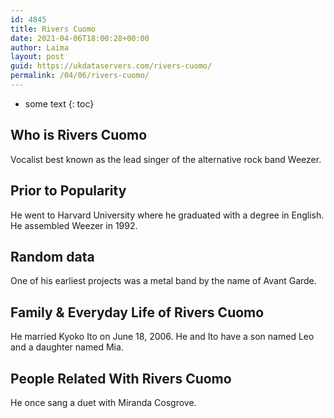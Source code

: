 ```yaml
---
id: 4845
title: Rivers Cuomo
date: 2021-04-06T18:00:28+00:00
author: Laima
layout: post
guid: https://ukdataservers.com/rivers-cuomo/
permalink: /04/06/rivers-cuomo/
---
```


* some text
{: toc}


## Who is Rivers Cuomo
                  
                  
                  
Vocalist best known as the lead singer of the alternative rock band Weezer. 
                  
              
            
              
            
                
                
                
## Prior to Popularity
                  
                  
                  
He went to Harvard University where he graduated with a degree in English. He assembled Weezer in 1992.
                  
              
            
              
            
                
                
                
## Random data
                  
                  
                  
One of his earliest projects was a metal band by the name of Avant Garde.
                  
              
            
              
            
                
                
                
## Family & Everyday Life of Rivers Cuomo
                  
                  
                  
He married Kyoko Ito on June 18, 2006. He and Ito have a son named Leo and a daughter named Mia.
                  
              
            
              
            
                
                
                
## People Related With Rivers Cuomo
                  
                  
                  
He once sang a duet with Miranda Cosgrove.
                  
              
            
              
            
                
              
            
              
              
            
            
              
            
          
          
          
